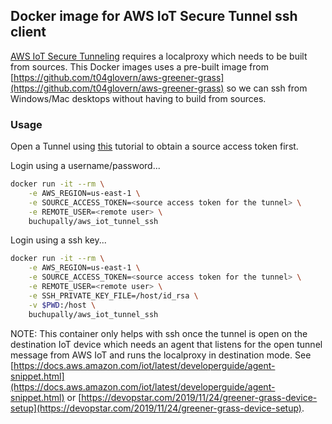 ## Docker image for AWS IoT Secure Tunnel ssh client
[AWS IoT Secure Tunneling](https://docs.aws.amazon.com/iot/latest/developerguide/secure-tunneling.html) requires a localproxy which needs to be built from sources. This Docker images uses a pre-built image from [https://github.com/t04glovern/aws-greener-grass](https://github.com/t04glovern/aws-greener-grass) so we can ssh from Windows/Mac desktops without having to build from sources.


### Usage
Open a Tunnel using [this]([https://docs.aws.amazon.com/iot/latest/developerguide/secure-tunnel-tutorial.html](https://docs.aws.amazon.com/iot/latest/developerguide/secure-tunnel-tutorial.html)) tutorial to obtain a source access token first.

Login using a username/password...
```sh
docker run -it --rm \
	-e AWS_REGION=us-east-1 \
	-e SOURCE_ACCESS_TOKEN=<source access token for the tunnel> \
	-e REMOTE_USER=<remote user> \
	buchupally/aws_iot_tunnel_ssh
```
Login using a ssh key...
```sh
docker run -it --rm \
	-e AWS_REGION=us-east-1 \
	-e SOURCE_ACCESS_TOKEN=<source access token for the tunnel> \
	-e REMOTE_USER=<remote user> \
	-e SSH_PRIVATE_KEY_FILE=/host/id_rsa \
	-v $PWD:/host \
	buchupally/aws_iot_tunnel_ssh
```
NOTE: This container only helps with ssh once the tunnel is open on the destination IoT device which needs an agent that listens for the open tunnel message from AWS IoT and runs the localproxy in destination mode. See [https://docs.aws.amazon.com/iot/latest/developerguide/agent-snippet.html](https://docs.aws.amazon.com/iot/latest/developerguide/agent-snippet.html) or [https://devopstar.com/2019/11/24/greener-grass-device-setup](https://devopstar.com/2019/11/24/greener-grass-device-setup).
